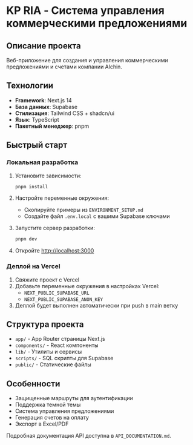 # KP RIA - Система управления коммерческими предложениями

## Описание проекта

Веб-приложение для создания и управления коммерческими предложениями и счетами компании Alchin.

## Технологии

- **Framework**: Next.js 14
- **База данных**: Supabase
- **Стилизация**: Tailwind CSS + shadcn/ui
- **Язык**: TypeScript
- **Пакетный менеджер**: pnpm

## Быстрый старт

### Локальная разработка

1. Установите зависимости:
   ```bash
   pnpm install
   ```

2. Настройте переменные окружения:
   - Скопируйте примеры из `ENVIRONMENT_SETUP.md`
   - Создайте файл `.env.local` с вашими Supabase ключами

3. Запустите сервер разработки:
   ```bash
   pnpm dev
   ```

4. Откройте [http://localhost:3000](http://localhost:3000)

### Деплой на Vercel

1. Свяжите проект с Vercel
2. Добавьте переменные окружения в настройках Vercel:
   - `NEXT_PUBLIC_SUPABASE_URL`
   - `NEXT_PUBLIC_SUPABASE_ANON_KEY`
3. Деплой будет выполнен автоматически при push в main ветку

## Структура проекта

- `app/` - App Router страницы Next.js
- `components/` - React компоненты
- `lib/` - Утилиты и сервисы
- `scripts/` - SQL скрипты для Supabase
- `public/` - Статические файлы

## Особенности

- Защищенные маршруты для аутентификации
- Поддержка темной темы
- Система управления предложениями
- Генерация счетов на оплату
- Экспорт в Excel/PDF

Подробная документация API доступна в `API_DOCUMENTATION.md`.
